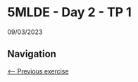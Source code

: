 # 5MLDE - Day 2 - TP 1
09/03/2023

## Navigation
[<-- Previous exercise](https://github.com/EmpireDemocratiqueDuPoulpe/Cours-IA/tree/main/5MLDE/Day1-TP1)
